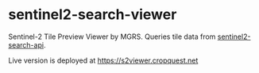# sentinel2-search-viewer

Sentinel-2 Tile Preview Viewer by MGRS. Queries tile data from
[sentinel2-search-api](https://github.com/CropQuest/sentinel2-search-api).

Live version is deployed at https://s2viewer.cropquest.net
